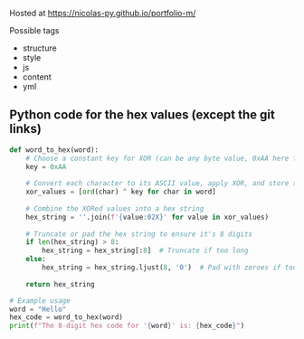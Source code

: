 Hosted at
https://nicolas-py.github.io/portfolio-m/

Possible tags
- structure
- style
- js
- content
- yml

## Python code for the hex values (except the git links)

```python 
def word_to_hex(word):
    # Choose a constant key for XOR (can be any byte value, 0xAA here for example)
    key = 0xAA
    
    # Convert each character to its ASCII value, apply XOR, and store the result
    xor_values = [ord(char) ^ key for char in word]
    
    # Combine the XORed values into a hex string
    hex_string = ''.join(f'{value:02X}' for value in xor_values)
    
    # Truncate or pad the hex string to ensure it's 8 digits
    if len(hex_string) > 8:
        hex_string = hex_string[:8]  # Truncate if too long
    else:
        hex_string = hex_string.ljust(8, '0')  # Pad with zeroes if too short
    
    return hex_string

# Example usage
word = "Hello"
hex_code = word_to_hex(word)
print(f"The 8-digit hex code for '{word}' is: {hex_code}")
```